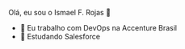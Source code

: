 Olá, eu sou o Ismael F. Rojas 👋

- 🔭 Eu trabalho com DevOps na Accenture Brasil
- 🌱 Estudando Salesforce
